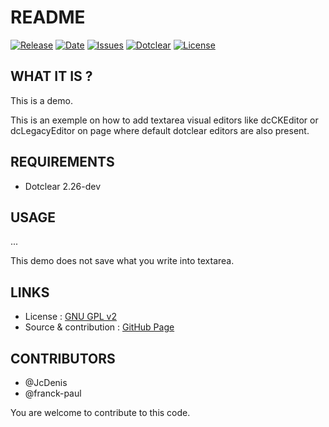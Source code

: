 # README

[![Release](https://img.shields.io/github/v/release/JcDenis/HowtoPostEditor)](https://github.com/JcDenis/HowtoPostEditor/releases)
[![Date](https://img.shields.io/github/release-date/JcDenis/HowtoPostEditor)](https://github.com/JcDenis/HowtoPostEditor/releases)
[![Issues](https://img.shields.io/github/issues/JcDenis/HowtoPostEditor)](https://github.com/JcDenis/HowtoPostEditor/issues)
[![Dotclear](https://img.shields.io/badge/dotclear-v2.26-blue.svg)](https://fr.dotclear.org/download)
[![License](https://img.shields.io/github/license/JcDenis/HowtoPostEditor)](https://github.com/JcDenis/HowtoPostEditor/blob/master/LICENSE)

## WHAT IT IS ?

This is a demo.

This is an exemple on how to add textarea visual editors
like dcCKEditor or dcLegacyEditor on page 
where default dotclear editors are also present.

## REQUIREMENTS

* Dotclear 2.26-dev

## USAGE

...

This demo does not save what you write into textarea.

## LINKS

 * License : [GNU GPL v2](https://www.gnu.org/licenses/gpl-2.0.html)
 * Source & contribution : [GitHub Page](https://github.com/JcDenis/howtoPostEditor)

## CONTRIBUTORS

 * @JcDenis
 * @franck-paul

 You are welcome to contribute to this code.